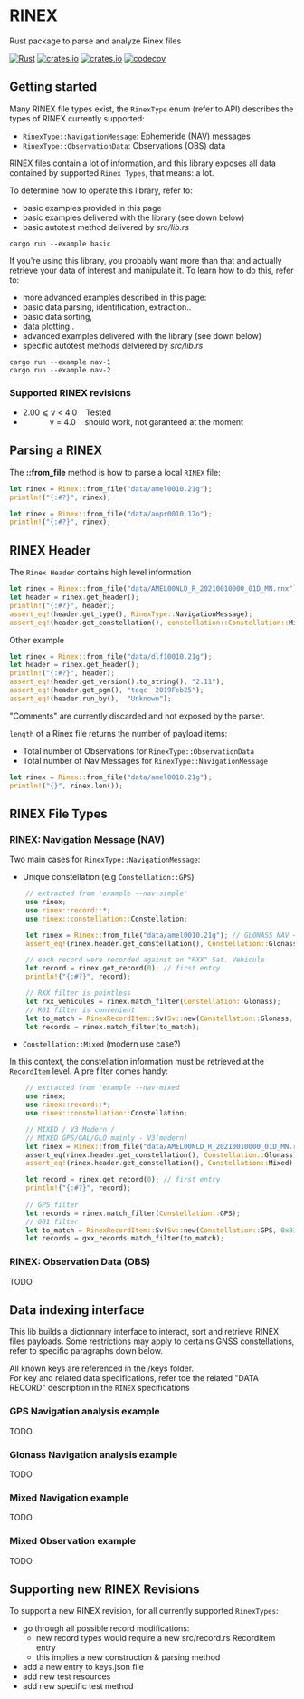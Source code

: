 # RINEX 
Rust package to parse and analyze Rinex files

[![Rust](https://github.com/gwbres/rinex/actions/workflows/rust.yml/badge.svg)](https://github.com/gwbres/rinex/actions/workflows/rust.yml)
[![crates.io](https://img.shields.io/crates/v/rinex.svg)](https://crates.io/crates/rinex)
[![crates.io](https://img.shields.io/crates/d/rinex.svg)](https://crates.io/crates/rinex)
[![codecov](https://codecov.io/gh/gwbres/rinex/branch/main/graph/badge.svg)](https://codecov.io/gh/gwbres/rinex)

## Getting started

Many RINEX file types exist, 
the `RinexType` enum (refer to API) 
describes the types of RINEX currently supported:

* `RinexType::NavigationMessage`: Ephemeride (NAV) messages
* `RinexType::ObservationData`:   Observations (OBS) data

RINEX files contain a lot of information,
and this library exposes all data contained by supported
`Rinex Types`, that means: a lot.

To determine how to operate this library, refer to:
* basic examples provided in this page
* basic examples delivered with the library (see down below)
* basic autotest method delivered by _src/lib.rs_ 

```shell
cargo run --example basic
```

If you're using this library, you probably want more
than that and actually retrieve your data of interest
and manipulate it.
To learn how to do this, refer to:
* more advanced examples described in this page:
 * basic data parsing, identification, extraction..
 * basic data sorting, 
 * data plotting..
* advanced examples delivered with the library (see down below)
* specific autotest methods delviered by _src/lib.rs_ 

```shell
cargo run --example nav-1
cargo run --example nav-2
```

### Supported RINEX revisions

* 2.00 ⩽ v < 4.0    Tested 
*             v = 4.0    should work, not garanteed at the moment

## Parsing a RINEX 

The __::from\_file__ method is how to parse a local `RINEX` file: 

```rust
let rinex = Rinex::from_file("data/amel0010.21g");
println!("{:#?}", rinex);
```

```rust
let rinex = Rinex::from_file("data/aopr0010.17o");
println!("{:#?}", rinex);
```

## RINEX Header

The `Rinex Header` contains high level information

```rust
let rinex = Rinex::from_file("data/AMEL00NLD_R_20210010000_01D_MN.rnx");
let header = rinex.get_header();
println!("{:#?}", header);
assert_eq!(header.get_type(), RinexType::NavigationMessage);
assert_eq!(header.get_constellation(), constellation::Constellation::Mixed);
```

Other example

```rust
let rinex = Rinex::from_file("data/dlf10010.21g");
let header = rinex.get_header();
println!("{:#?}", header);
assert_eq!(header.get_version().to_string(), "2.11"); 
assert_eq!(header.get_pgm(), "teqc  2019Feb25");
assert_eq!(header.run_by(),  "Unknown");
```

"Comments" are currently discarded and not exposed by the parser.   

`length` of a Rinex file returns the number of payload items:

+ Total number of Observations for `RinexType::ObservationData`
+ Total number of Nav Messages for `RinexType::NavigationMessage`

```rust
let rinex = Rinex::from_file("data/amel0010.21g");
println!("{}", rinex.len());
```

## RINEX File Types

### RINEX: Navigation Message (NAV)

Two main cases for `RinexType::NavigationMessage`:
+ Unique constellation (e.g `Constellation::GPS`) 

```rust
    // extracted from 'example --nav-simple'
    use rinex;
    use rinex::record::*;
    use rinex::constellation::Constellation;

    let rinex = Rinex::from_file("data/amel0010.21g"); // GLONASS NAV <-> unique
    assert_eq!(rinex.header.get_constellation(), Constellation::Glonass);

    // each record were recorded against an "RXX" Sat. Vehicule
    let record = rinex.get_record(0); // first entry
    println!("{:#?}", record);

    // RXX filter is pointless
    let rxx_vehicules = rinex.match_filter(Constellation::Glonass);
    // R01 filter is convenient 
    let to_match = RinexRecordItem::Sv(Sv::new(Constellation::Glonass, 0x01));
    let records = rinex.match_filter(to_match);
```

+ `Constellation::Mixed` (modern use case?)

In this context, the constellation information must be retrieved
at the `RecordItem` level. A pre filter comes handy:

```rust
    // extracted from 'example --nav-mixed
    use rinex;
    use rinex::record::*;
    use rinex::constellation::Constellation;

    // MIXED / V3 Modern / 
    // MIXED GPS/GAL/GLO mainly - V3(modern)
    let rinex = Rinex::from_file("data/AMEL00NLD_R_20210010000_01D_MN.rnx"); 
    assert_eq(rinex.header.get_constellation(), Constellation::Glonass); // nope
    assert_eq!(rinex.header.get_constellation(), Constellation::Mixed);  // yes

    let record = rinex.get_record(0); // first entry
    println!("{:#?}", record);
    
    // GPS filter 
    let records = rinex.match_filter(Constellation::GPS);
    // G01 filter
    let to_match = RinexRecordItem::Sv(Sv::new(Constellation::GPS, 0x01));
    let records = gxx_records.match_filter(to_match);
```

### RINEX: Observation Data (OBS)
TODO

## Data indexing interface

This lib builds a dictionnary interface to interact, sort and retrieve
RINEX files payloads. Some restrictions may apply to certains GNSS constellations,
refer to specific paragraphs down below.

All known keys are referenced in the /keys folder.  
For key and related data specifications, refer toe the related "DATA RECORD" description
in the `RINEX` specifications


### GPS Navigation analysis example
TODO

### Glonass Navigation analysis example  
TODO

### Mixed Navigation example
TODO

### Mixed Observation example
TODO

## Supporting new RINEX Revisions

To support a new RINEX revision, for all currently supported `RinexTypes`:

* go through all possible record modifications:
  * new record types would require a new src/record.rs RecordItem entry
  * this implies a new construction & parsing method
* add a new entry to keys.json file
* add new test resources 
* add new specific test method
